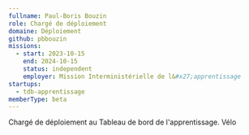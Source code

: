 ```yaml
---
fullname: Paul-Boris Bouzin
role: Chargé de déploiement
domaine: Déploiement
github: pbbouzin
missions:
  - start: 2023-10-15
    end: 2024-10-15
    status: independent
    employer: Mission Interministérielle de l&#x27;apprentissage
startups:
  - tdb-apprentissage
memberType: beta
---
```


Chargé de déploiement au Tableau de bord de l'apprentissage.
Vélo
